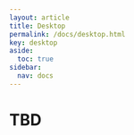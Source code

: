 ```yaml
---
layout: article
title: Desktop
permalink: /docs/desktop.html
key: desktop
aside:
  toc: true
sidebar:
  nav: docs
---
```

# TBD
